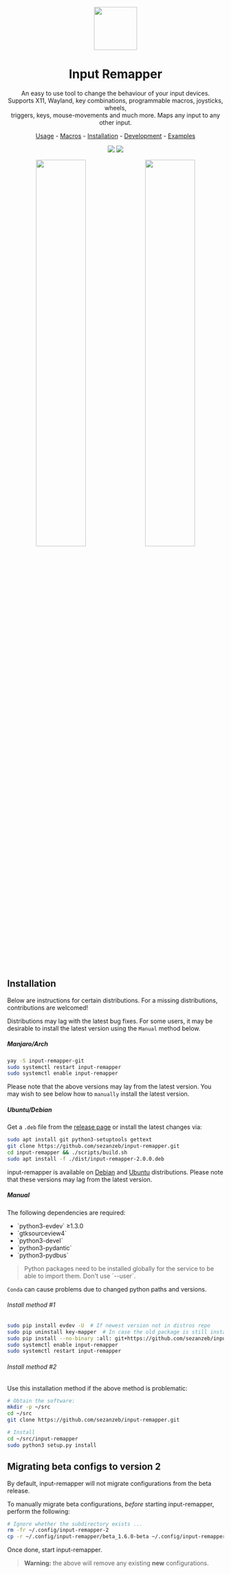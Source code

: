 <p align="center"><img src="data/input-remapper.svg" width=100/></p>

<h1 align="center">Input Remapper</h1>

<p align="center">
  An easy to use tool to change the behaviour of your input devices.<br/>
  Supports X11, Wayland, key combinations, programmable macros, joysticks, wheels,<br/>
  triggers, keys, mouse-movements and much more. Maps any input to any other input.
</p>

<p align="center"><a href="readme/usage.md">Usage</a> - <a href="readme/macros.md">Macros</a> - <a href="#installation">Installation</a> - <a href="readme/development.md">Development</a> - <a href="readme/examples.md">Examples</a></p>

<p align="center"><img src="readme/pylint.svg"/> <img src="readme/coverage.svg"/></p>


<p align="center">
  <img src="readme/screenshot.png" width="48%"/>
  &#160;
  <img src="readme/screenshot_2.png" width="48%"/>
</p>

## Installation

Below are instructions for certain distributions.  For a missing
distributions, contributions are welcomed!

Distributions may lag with the latest bug fixes.  For some users, it may
be desirable to install the latest version using the `Manual` method below.

##### Manjaro/Arch

```bash
yay -S input-remapper-git
sudo systemctl restart input-remapper
sudo systemctl enable input-remapper
```

Please note that the above versions may lay from the latest version.
You may wish to see below how to `manually` install the latest version.

##### Ubuntu/Debian

Get a `.deb` file from the [release page](https://github.com/sezanzeb/input-remapper/releases)
or install the latest changes via:

```bash
sudo apt install git python3-setuptools gettext
git clone https://github.com/sezanzeb/input-remapper.git
cd input-remapper && ./scripts/build.sh
sudo apt install -f ./dist/input-remapper-2.0.0.deb
```

input-remapper is available on [Debian](https://tracker.debian.org/pkg/input-remapper)
and [Ubuntu](https://packages.ubuntu.com/jammy/input-remapper)
distributions.  Please note that these versions may lag from the latest
version.

##### Manual

The following dependencies are required:

<ul>
  <li> `python3-evdev` ≥1.3.0
  <li> `gtksourceview4`
  <li> `python3-devel`
  <li> `python3-pydantic`
  <li> `python3-pydbus`
</ul>

<blockquote>
Python packages need to be installed globally for the service to be able
to import them.  Don't use `--user`.
</blockquote>

`Conda` can cause problems due to changed python paths and versions.

###### Install method #1

```bash
sudo pip install evdev -U  # If newest version not in distros repo
sudo pip uninstall key-mapper  # In case the old package is still installed
sudo pip install --no-binary :all: git+https://github.com/sezanzeb/input-remapper.git
sudo systemctl enable input-remapper
sudo systemctl restart input-remapper
```

###### Install method #2

Use this installation method if the above method is problematic:

```bash
# Obtain the software:
mkdir -p ~/src
cd ~/src
git clone https://github.com/sezanzeb/input-remapper.git

# Install
cd ~/src/input-remapper
sudo python3 setup.py install
```

## Migrating beta configs to version 2

By default, input-remapper will not migrate configurations from the beta
release.

To manually migrate beta configurations, *before* starting
input-remapper, perform the following:

```bash
# Ignore whether the subdirectory exists ...
rm -fr ~/.config/input-remapper-2
cp -r ~/.config/input-remapper/beta_1.6.0-beta ~/.config/input-remapper-2
```

Once done, start input-remapper.

<blockquote>
<b>Warning:</b>  the above will remove any existing <b>new</b> configurations.
</blockquote>
